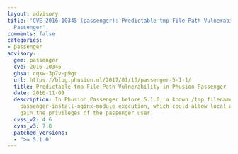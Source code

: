 ```yaml
---
layout: advisory
title: 'CVE-2016-10345 (passenger): Predictable tmp File Path Vulnerability in Phusion
  Passenger'
comments: false
categories:
- passenger
advisory:
  gem: passenger
  cve: 2016-10345
  ghsa: cqxw-3p7v-p9gr
  url: https://blog.phusion.nl/2017/01/10/passenger-5-1-1/
  title: Predictable tmp File Path Vulnerability in Phusion Passenger
  date: 2016-11-09
  description: In Phusion Passenger before 5.1.0, a known /tmp filename was used during
    passenger-install-nginx-module execution, which could allow local attackers to
    gain the privileges of the passenger user.
  cvss_v2: 4.6
  cvss_v3: 7.8
  patched_versions:
  - ">= 5.1.0"
---
```

